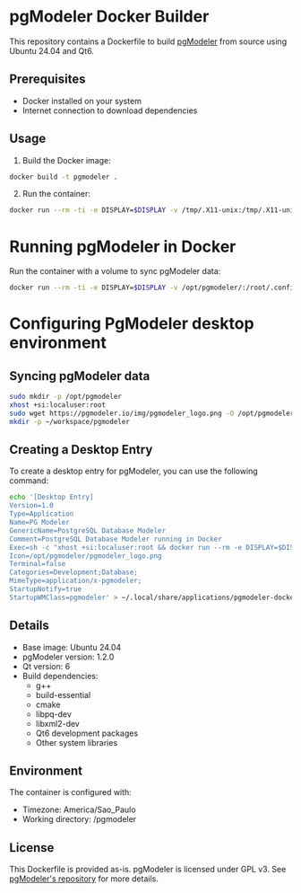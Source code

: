 # pgModeler Docker Builder

This repository contains a Dockerfile to build [pgModeler](https://pgmodeler.io/) from source using Ubuntu 24.04 and Qt6.

## Prerequisites

- Docker installed on your system
- Internet connection to download dependencies

## Usage

1. Build the Docker image:
```bash
docker build -t pgmodeler .
```

2. Run the container:
```bash
docker run --rm -ti -e DISPLAY=$DISPLAY -v /tmp/.X11-unix:/tmp/.X11-unix pgmodeler
```

# Running pgModeler in Docker

Run the container with a volume to sync pgModeler data:
```bash
docker run --rm -ti -e DISPLAY=$DISPLAY -v /opt/pgmodeler/:/root/.config/ -v /tmp/.X11-unix:/tmp/.X11-unix luangazin/pgmodeler:1.2.0
```

# Configuring PgModeler desktop environment

## Syncing pgModeler data
```bash
sudo mkdir -p /opt/pgmodeler
xhost +si:localuser:root
sudo wget https://pgmodeler.io/img/pgmodeler_logo.png -O /opt/pgmodeler/pgmodeler_logo.png
mkdir -p ~/workspace/pgmodeler
```

## Creating a Desktop Entry
To create a desktop entry for pgModeler, you can use the following command:

```bash
echo '[Desktop Entry]
Version=1.0
Type=Application
Name=PG Modeler
GenericName=PostgreSQL Database Modeler
Comment=PostgreSQL Database Modeler running in Docker
Exec=sh -c "xhost +si:localuser:root && docker run --rm -e DISPLAY=$DISPLAY -v ~/workspace/pgmodeler:/root/pgmodeler -v /opt/pgmodeler/:/root/.config/ -v /tmp/.X11-unix:/tmp/.X11-unix --network host luangazin/pgmodeler:1.2.0"
Icon=/opt/pgmodeler/pgmodeler_logo.png
Terminal=false
Categories=Development;Database;
MimeType=application/x-pgmodeler;
StartupNotify=true
StartupWMClass=pgmodeler' > ~/.local/share/applications/pgmodeler-docker.desktop && chmod +x ~/.local/share/applications/pgmodeler-docker.desktop
```

## Details

- Base image: Ubuntu 24.04
- pgModeler version: 1.2.0
- Qt version: 6
- Build dependencies:
  - g++
  - build-essential
  - cmake
  - libpq-dev
  - libxml2-dev
  - Qt6 development packages
  - Other system libraries

## Environment

The container is configured with:
- Timezone: America/Sao_Paulo
- Working directory: /pgmodeler

## License
This Dockerfile is provided as-is. pgModeler is licensed under GPL v3. See [pgModeler's repository](https://github.com/pgmodeler/pgmodeler) for more details.

